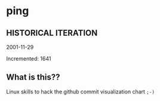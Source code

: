 # ping

## HISTORICAL ITERATION
2001-11-29

Incremented: 1641

## What is this?? 
Linux skills to hack the github commit visualization chart `;-)`
